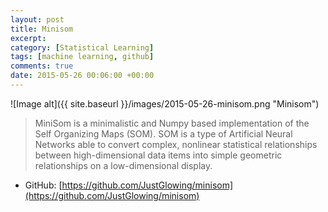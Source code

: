 ```yaml
---
layout: post
title: Minisom
excerpt:
category: [Statistical Learning]
tags: [machine learning, github]
comments: true
date: 2015-05-26 00:06:00 +00:00
---
```


![Image alt]({{ site.baseurl }}/images/2015-05-26-minisom.png "Minisom")

>MiniSom is a minimalistic and Numpy based implementation of the Self Organizing Maps (SOM). 
SOM is a type of Artificial Neural Networks able to convert complex, nonlinear statistical 
relationships between high-dimensional data items into simple geometric relationships on a 
low-dimensional display.

<!-- more -->

- GitHub: [https://github.com/JustGlowing/minisom](https://github.com/JustGlowing/minisom)
